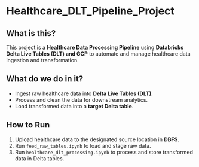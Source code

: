 # Healthcare_DLT_Pipeline_Project

## What is this?
This project is a **Healthcare Data Processing Pipeline** using **Databricks Delta Live Tables (DLT) and GCP** to automate and manage healthcare data ingestion and transformation.

## What do we do in it?
- Ingest raw healthcare data into **Delta Live Tables (DLT)**.
- Process and clean the data for downstream analytics.
- Load transformed data into a **target Delta table**.

## How to Run
1. Upload healthcare data to the designated source location in **DBFS**.
2. Run `feed_raw_tables.ipynb` to load and stage raw data.
3. Run `healthcare_dlt_processing.ipynb` to process and store transformed data in Delta tables.

